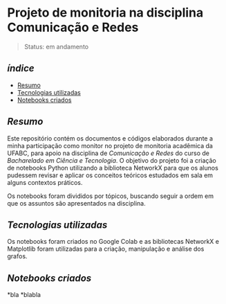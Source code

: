 # Projeto de monitoria na disciplina Comunicação e Redes

> Status: em andamento

## _índice_

- <a href="#resumo">Resumo</a>
- <a href="#tecnologias-utilizadas">Tecnologias utilizadas</a>
- <a href="#notebooks-criados">Notebooks criados</a>

## _Resumo_

Este repositório contém os documentos e códigos elaborados durante a minha participação como monitor no projeto de monitoria acadêmica da UFABC, para apoio na disciplina de *Comunicação e Redes* do curso de *Bacharelado em Ciência e Tecnologia*. O objetivo do projeto foi a criação de notebooks Python utilizando a biblioteca NetworkX para que os alunos pudessem revisar e aplicar os conceitos teóricos estudados em sala em alguns contextos práticos.

Os notebooks foram divididos por tópicos, buscando seguir a ordem em que os assuntos são apresentados na disciplina.

## _Tecnologias utilizadas_

Os notebooks foram criados no Google Colab e as bibliotecas NetworkX e Matplotlib foram utilizadas para a criação, manipulação e análise dos grafos.

## _Notebooks criados_

*bla
*blabla

